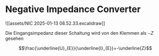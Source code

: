 # Negative Impedance Converter

![[assets/NIC 2025-01-13 08.52.33.excalidraw]]

Die Eingangsimpedanz dieser Schaltung wird von den Klemmen als $-Z$ gesehen

$$\frac{\underline{U}_{E}}{\underline{I}_{E}}=-\underline{Z}$$